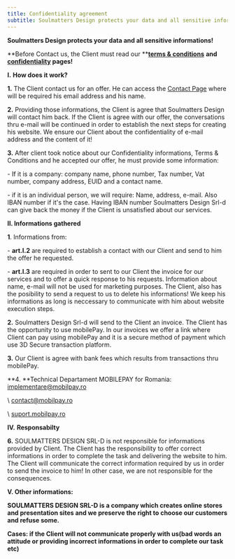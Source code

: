 ```yaml
---
title: Confidentiality agreement
subtitle: Soulmatters Design protects your data and all sensitive informations!
---
```

**Soulmatters Design protects your data and all sensitive informations!**

**Before Contact us, the Client must read our **[**terms & conditions**](https://sm-design.ro/terms) **and **[**confidentiality**](https://sm-design.ro/confidentiality-agreement)** pages!**

**I.** **How does it work?**

**1.** The Client contact us for an offer. He can access the [Contact Page](https://sm-design.ro/contact) where will be required his email address and his name.

**2.**  Providing those informations, the Client is agree that Soulmatters Design will contact him back. If the Client is agree with our offer, the conversations thru e-mail will be continued in order to establish the next steps for creating his website.  We ensure our Client about the confidentiality of e-mail address and the content of it!

**3.**  After client took notice about our Confidentiality informations, Terms & Conditions and he accepted our offer, he must provide some information:

\- If it is a company: company name, phone number, Tax number, Vat number, company address, EUID and a contact name.

\- if it is an individual person, we will require: Name, address, e-mail. Also IBAN number if it's the case. Having IBAN number Soulmatters Design Srl-d can give back the money if the Client is unsatisfied about our services.

**II. Informations gathered**

 **1**. Informations from:

\-  **art.I.2** are required to establish a contact with our Client and send to him the offer he requested.

\- **art.I.3** are required in order to sent to our Client the invoice for our services and to offer a quick response to his requests. Information about name, e-mail will not be used for marketing purposes. The Client, also has the posibility to send a request to us to delete his informations! We keep his informations as long is neccessary to communicate with him about website execution steps.

**2.** Soulmatters Design Srl-d will send to the Client an invoice. The Client has the opportunity to use mobilePay. In our invoices we offer a link where Client can pay using mobilePay and it is a secure method of payment which use 3D Secure transaction platform.

**3.** Our Client is agree with bank fees which results from transactions thru mobilePay.

**4. **Technical Departament MOBILEPAY for Romania: \
                                         [implementare@mobilpay.ro ](implementare@mobilpay.ro)

\    [contact@mobilpay.ro ](contact@mobilpay.ro)

\    [suport.mobilpay.ro ](suport.mobilpay.ro)

 **IV.** **Responsabilty**

**6.** SOULMATTERS DESIGN SRL-D is not responsible for informations provided by Client. The Client has the responsibility to offer correct informations in order to complete the task and delivering the website to him. The Client will communicate the correct information required by us in order to send the invoice to him! In other case, we are not responsible for the consequences.

**V. Other informations:**

**SOULMATTERS DESIGN SRL-D is a company which creates online stores and presentation sites and we preserve the right to choose our customers and refuse some.**

**Cases: if the Client will not communicate properly with us(bad words an attitude or providing incorrect informations in order to complete our task etc)**

